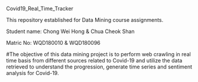 Covid19_Real_Time_Tracker

This repository established for Data Mining course assignments.

Student name: Chong Wei Hong & Chua Cheok Shan

Matric No: WQD180010 & WQD180096

#The objective of this data mining project is to perform web crawling in real time basis from different sources related to Covid-19 and utilize the data retrieved to understand the progression, generate time series and sentiment analysis for Covid-19.

